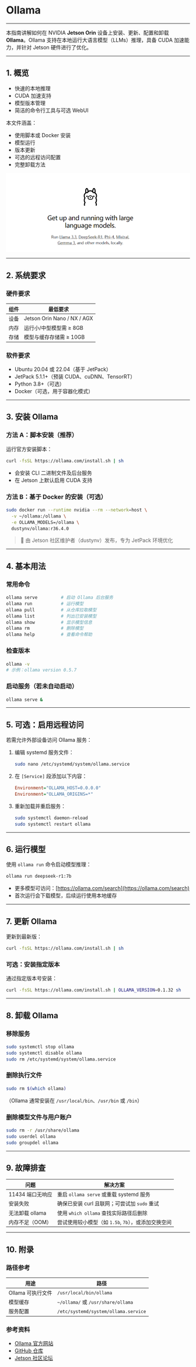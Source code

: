 

# Ollama

---

本指南讲解如何在 NVIDIA **Jetson Orin** 设备上安装、更新、配置和卸载 **Ollama**。Ollama 支持在本地运行大语言模型（LLMs）推理，具备 CUDA 加速能力，并针对 Jetson 硬件进行了优化。

---

## 1. 概览

- 快速的本地推理
- CUDA 加速支持
- 模型版本管理
- 简洁的命令行工具与可选 WebUI

本文件涵盖：

- 使用脚本或 Docker 安装
- 模型运行
- 版本更新
- 可选的远程访问配置
- 完整卸载方法

![overview](/img/NG45XX_ollama_overview.png)

---

## 2. 系统要求

### 硬件要求

| 组件  | 最低要求                        |
| --- | --------------------------- |
| 设备  | Jetson Orin Nano / NX / AGX |
| 内存  | 运行小/中型模型需 ≥ 8GB             |
| 存储  | 模型与缓存存储需 ≥ 10GB             |

### 软件要求

- Ubuntu 20.04 或 22.04（基于 JetPack）
- JetPack 5.1.1+（预装 CUDA、cuDNN、TensorRT）
- Python 3.8+（可选）
- Docker（可选，用于容器化模式）

---

## 3. 安装 Ollama

### 方法 A：脚本安装（推荐）

运行官方安装脚本：

```bash
curl -fsSL https://ollama.com/install.sh | sh
```

- 会安装 CLI 二进制文件及后台服务
- 在 Jetson 上默认启用 CUDA 支持

### 方法 B：基于 Docker 的安装（可选）

```bash
sudo docker run --runtime nvidia --rm --network=host \
  -v ~/ollama:/ollama \
  -e OLLAMA_MODELS=/ollama \
  dustynv/ollama:r36.4.0
```

> 🧩 由 Jetson 社区维护者（dustynv）发布，专为 JetPack 环境优化

---

## 4. 基本用法

### 常用命令

```bash
ollama serve         # 启动 Ollama 后台服务
ollama run           # 运行模型
ollama pull          # 从仓库拉取模型
ollama list          # 列出已安装模型
ollama show          # 显示模型信息
ollama rm            # 删除模型
ollama help          # 查看命令帮助
```

### 检查版本

```bash
ollama -v
# 示例：ollama version 0.5.7
```

### 启动服务（若未自动启动）

```bash
ollama serve &
```

---

## 5. 可选：启用远程访问

若需允许外部设备访问 Ollama 服务：

1. 编辑 systemd 服务文件：
   
   ```bash
   sudo nano /etc/systemd/system/ollama.service
   ```

2. 在 `[Service]` 段添加以下内容：
   
   ```ini
   Environment="OLLAMA_HOST=0.0.0.0"
   Environment="OLLAMA_ORIGINS=*"
   ```

3. 重新加载并重启服务：
   
   ```bash
   sudo systemctl daemon-reload
   sudo systemctl restart ollama
   ```

---

## 6. 运行模型

使用 `ollama run` 命令启动模型推理：

```bash
ollama run deepseek-r1:7b
```

- 更多模型可访问：[https://ollama.com/search](https://ollama.com/search)
- 首次运行会下载模型，后续运行使用本地缓存

---

## 7. 更新 Ollama

更新到最新版：

```bash
curl -fsSL https://ollama.com/install.sh | sh
```

### 可选：安装指定版本

通过指定版本号安装：

```bash
curl -fsSL https://ollama.com/install.sh | OLLAMA_VERSION=0.1.32 sh
```

---

## 8. 卸载 Ollama

### 移除服务

```bash
sudo systemctl stop ollama
sudo systemctl disable ollama
sudo rm /etc/systemd/system/ollama.service
```

### 删除执行文件

```bash
sudo rm $(which ollama)
```

（Ollama 通常安装在 `/usr/local/bin`、`/usr/bin` 或 `/bin`）

### 删除模型文件与用户账户

```bash
sudo rm -r /usr/share/ollama
sudo userdel ollama
sudo groupdel ollama
```

---

## 9. 故障排查

| 问题          | 解决方案                             |
| ----------- | -------------------------------- |
| 11434 端口无响应 | 重启 `ollama serve` 或重载 systemd 服务 |
| 安装失败        | 确保已安装 curl 且联网；可尝试加 `sudo` 重试    |
| 无法卸载 ollama | 使用 `which ollama` 查找实际路径后删除      |
| 内存不足（OOM）   | 尝试使用较小模型（如 `1.5b`, `7b`），或添加交换空间 |

---

## 10. 附录

### 路径参考

| 用途           | 路径                                   |
| ------------ | ------------------------------------ |
| Ollama 可执行文件 | `/usr/local/bin/ollama`              |
| 模型缓存         | `~/ollama/` 或 `/usr/share/ollama`    |
| 服务配置         | `/etc/systemd/system/ollama.service` |

### 参考资料

- [Ollama 官方网站](https://ollama.com/)
- [GitHub 仓库](https://github.com/ollama/ollama)
- [Jetson 社区论坛](https://forums.developer.nvidia.com/)
